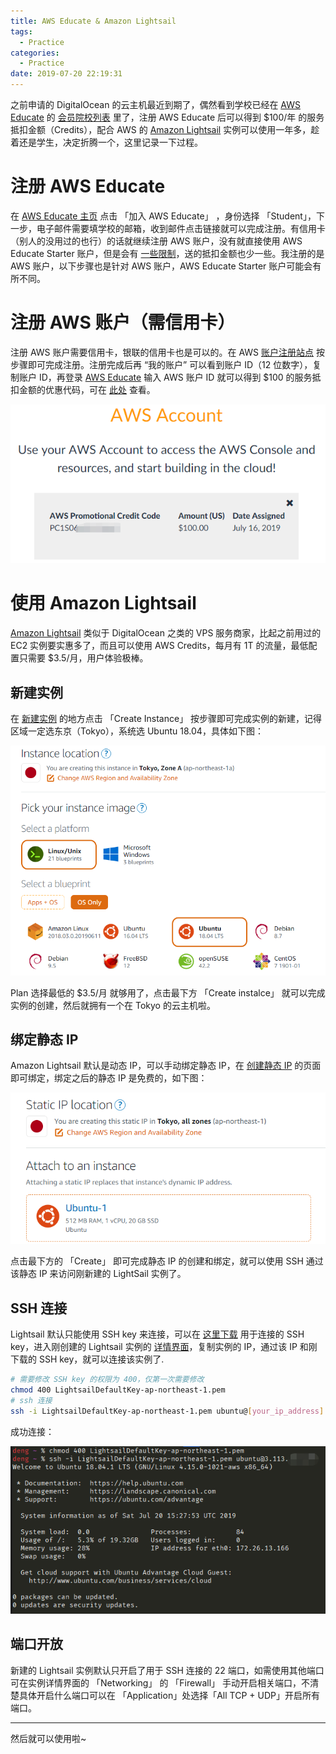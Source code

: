 ```yaml
---
title: AWS Educate & Amazon Lightsail
tags:
  - Practice
categories:
  - Practice
date: 2019-07-20 22:19:31
---
```


之前申请的 DigitalOcean 的云主机最近到期了，偶然看到学校已经在 [AWS Educate](https://aws.amazon.com/cn/education/awseducate/) 的 [会员院校列表](https://s3.amazonaws.com/awseducate-list/AWS_Educate_Institutions.pdf) 里了，注册 AWS Educate 后可以得到 $100/年 的服务抵扣金额（Credits），配合 AWS 的 [Amazon Lightsail](https://lightsail.aws.amazon.com/ls/webapp/home/instances) 实例可以使用一年多，趁着还是学生，决定折腾一个，这里记录一下过程。

<!--more-->

# 注册 AWS Educate
在 [AWS Educate 主页](https://aws.amazon.com/cn/education/awseducate) 点击 「加入 AWS Educate」 ，身份选择 「Student」，下一步，电子邮件需要填学校的邮箱，收到邮件点击链接就可以完成注册。有信用卡（别人的没用过的也行）的话就继续注册 AWS 账户，没有就直接使用 AWS Educate Starter 账户，但是会有 [一些限制](https://aws.amazon.com/cn/premiumsupport/knowledge-center/educate-starter-account/)，送的抵扣金额也少一些。我注册的是 AWS 账户，以下步骤也是针对 AWS 账户，AWS Educate Starter 账户可能会有所不同。

# 注册 AWS 账户（需信用卡）
注册 AWS 账户需要信用卡，银联的信用卡也是可以的。在 AWS [账户注册站点](https://portal.aws.amazon.com/billing/signup#/start) 按步骤即可完成注册。注册完成后再 “我的账户” 可以看到账户 ID（12 位数字），复制账户 ID，再登录 [AWS Educate](https://www.awseducate.com/signin/SiteLogin) 输入 AWS 账户 ID 就可以得到 $100 的服务抵扣金额的优惠代码，可在 [此处](https://www.awseducate.com/student/s/awssite) 查看。

![image](https://raw.githubusercontent.com/csJd/res/master/pic/image.png)

# 使用 Amazon Lightsail
[Amazon Lightsail](https://lightsail.aws.amazon.com/ls/webapp/home/instances) 类似于 DigitalOcean 之类的 VPS 服务商家，比起之前用过的 EC2 实例要实惠多了，而且可以使用 AWS Credits，每月有 1T 的流量，最低配置只需要 $3.5/月，用户体验极棒。

## 新建实例
在 [新建实例](https://lightsail.aws.amazon.com/ls/webapp/home/instances) 的地方点击 「Create Instance」 按步骤即可完成实例的新建，记得区域一定选东京（Tokyo），系统选 Ubuntu 18.04，具体如下图：

![image](https://raw.githubusercontent.com/csJd/res/master/pic/image.se1sl2h6eqp.png)

Plan 选择最低的 $3.5/月 就够用了，点击最下方 「Create instalce」 就可以完成实例的创建，然后就拥有一个在 Tokyo 的云主机啦。


## 绑定静态 IP
Amazon Lightsail 默认是动态 IP，可以手动绑定静态 IP，在 [创建静态 IP](https://lightsail.aws.amazon.com/ls/webapp/create/static-ip?region=ap-northeast-1)  的页面即可绑定，绑定之后的静态 IP 是免费的，如下图：

![image](https://raw.githubusercontent.com/csJd/res/master/pic/image.ajgxeezmehm.png)

点击最下方的 「Create」 即可完成静态 IP 的创建和绑定，就可以使用 SSH 通过该静态 IP 来访问刚新建的 LightSail 实例了。

## SSH 连接
Lightsail 默认只能使用 SSH key 来连接，可以在 [这里下载](https://lightsail.aws.amazon.com/ls/webapp/account/keys) 用于连接的 SSH key，进入刚创建的 Lightsail 实例的 [详情界面](https://lightsail.aws.amazon.com/ls/webapp/ap-northeast-1/instances/Ubuntu-1/connect)，复制实例的 IP，通过该 IP 和刚下载的 SSH key，就可以连接该实例了.
```sh
# 需要修改 SSH key 的权限为 400，仅第一次需要修改
chmod 400 LightsailDefaultKey-ap-northeast-1.pem
# ssh 连接
ssh -i LightsailDefaultKey-ap-northeast-1.pem ubuntu@[your_ip_address]
```
成功连接：

![image](https://raw.githubusercontent.com/csJd/res/master/pic/image.w5465qhk2r.png)

## 端口开放
新建的 Lightsail 实例默认只开启了用于 SSH 连接的 22 端口，如需使用其他端口可在实例详情界面的 「Networking」 的 「Firewall」 手动开启相关端口，不清楚具体开启什么端口可以在 「Application」处选择「All TCP + UDP」开启所有端口。

---
然后就可以使用啦~

